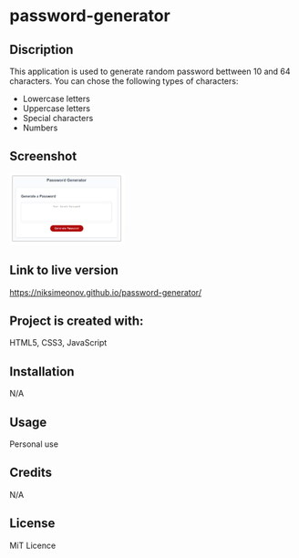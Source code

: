 # password-generator

## Discription

This application is used to generate random password bettween 10 and 64 characters. You can chose the following types of characters:

+ Lowercase letters
+ Uppercase letters
+ Special characters
+ Numbers

## Screenshot

<p align="left">
  <img src="./assets/images/Module-5-Challenge.png" height="60%" width="40%" title="Password-Generator">
</p>

## Link to live version

https://niksimeonov.github.io/password-generator/

## Project is created with:

HTML5, CSS3, JavaScript

## Installation

N/A

## Usage

Personal use

## Credits

N/A

## License

MiT Licence